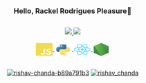 <h3 align="center"> Hello, Rackel Rodrigues Pleasure💙</h3>

##
<div  align="center">
<a href="https://github.com/RackelRodrigues/github-readme-stats">
<img height="150em" src="https://github-readme-stats.vercel.app/api?username=RackelRodrigues&show_icons=true&theme=github_dark" />
<img height="150em" src="https://github-readme-stats.vercel.app/api/top-langs/?username=RackelRodrigues&layout=compact&langs_count=7&theme=github_dark"/>
</div>
 <div style="display: inline_block" align="center"><br>
  <img align="center" alt="Rock-Js" height="30" width="40" src="https://raw.githubusercontent.com/devicons/devicon/master/icons/javascript/javascript-plain.svg">
  <img align="center" alt="Rock-Python" height="30" width="40" src="https://raw.githubusercontent.com/devicons/devicon/master/icons/python/python-original.svg">
  <img align="center" alt="Rock-React" height="30" width="40" src="https://raw.githubusercontent.com/devicons/devicon/master/icons/react/react-original.svg">
  <img align="center" alt="Rock-Nodejs" height="30" width="40" src="https://raw.githubusercontent.com/devicons/devicon/master/icons/nodejs/nodejs-original.svg">
</div>
 
 ##
<div align="center">
<a href="https://www.linkedin.com/in/rackel-rodrigues-708b57212/" target="blank"><img align="center" src="https://raw.githubusercontent.com/rahuldkjain/github-profile-readme-generator/master/src/images/icons/Social/linked-in-alt.svg" alt="rishav-chanda-b89a791b3" height="30" width="40" /></a>
<a href="https://instagram.com/rackel.rodrigues" target="blank"><img align="center" src="https://raw.githubusercontent.com/rahuldkjain/github-profile-readme-generator/master/src/images/icons/Social/instagram.svg" alt="rishav_chanda" height="30" width="40" /></a>
 </div>
